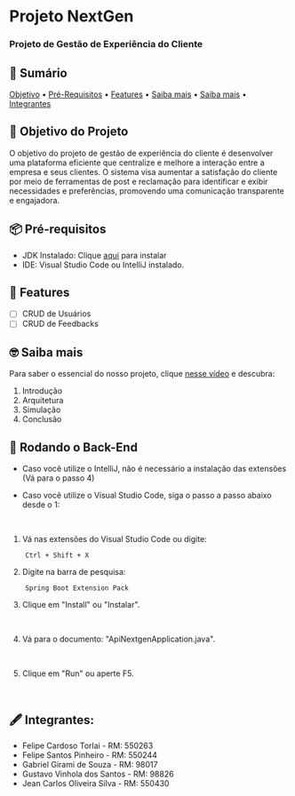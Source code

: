 # Projeto NextGen

<h3>Projeto de Gestão de Experiência do Cliente</h3>

## 📄 Sumário
<p>
 <a href="#objetivo-do-projeto">Objetivo</a> •
 <a href="#-pré-requisitos">Pré-Requisitos</a> •
 <a href="#-features">Features</a> • 
 <a href="#-saiba-mais">Saiba mais</a> •
 <a href="#-rodando-o-back-end">Saiba mais</a> •
 <a href="#️-integrantes">Integrantes</a>
</p>

## 📌 Objetivo do Projeto
<p>O objetivo do projeto de gestão de experiência do cliente é desenvolver uma plataforma eficiente que centralize e melhore a interação entre a empresa e seus clientes. O sistema visa aumentar a satisfação do cliente por meio de ferramentas de post e reclamação para identificar e exibir necessidades e preferências, promovendo uma comunicação transparente e engajadora.</p>

## 📦 Pré-requisitos
- JDK Instalado: Clique <a href="https://www.oracle.com/java/technologies/downloads/">aqui</a> para instalar
- IDE: Visual Studio Code ou IntelliJ instalado.

## 💫 Features
- [ ] CRUD de Usuários
- [ ] CRUD de Feedbacks

## 🤓 Saiba mais
Para saber o essencial do nosso projeto, clique <a href="https://youtu.be/topLTWS2NCU">nesse vídeo</a> e descubra:
1. Introdução
2. Arquitetura
3. Simulação
4. Conclusão

## 🎲 Rodando o Back-End

- Caso você utilize o IntelliJ, não é necessário a instalação das extensões (Vá para o passo 4)

- Caso você utilize o Visual Studio Code, siga o passo a passo abaixo desde o 1:

<br/>

1. Vá nas extensões do Visual Studio Code ou digite:
```
    Ctrl + Shift + X
```
2. Digite na barra de pesquisa: 
```
    Spring Boot Extension Pack
```
3. Clique em "Install" ou "Instalar".

<br/>

4. Vá para o documento: "ApiNextgenApplication.java".

<br/>

5. Clique em "Run" ou aperte F5.

<br/>

## 🖋️ Integrantes:
- Felipe Cardoso Torlai - RM: 550263
- Felipe Santos Pinheiro - RM: 550244
- Gabriel Girami de Souza - RM: 98017
- Gustavo Vinhola dos Santos - RM: 98826
- Jean Carlos Oliveira Silva - RM: 550430
